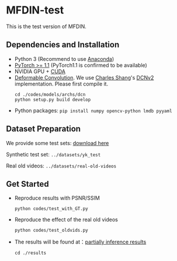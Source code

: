 # MFDIN-test
This is the test version of MFDIN. 

## Dependencies and Installation

- Python 3 (Recommend to use [Anaconda](https://www.anaconda.com/download/#linux))
- [PyTorch >= 1.1](https://pytorch.org/)   (PyTorch1.1 is confirmed to be available)
- NVIDIA GPU + [CUDA](https://developer.nvidia.com/cuda-downloads)
- [Deformable Convolution](https://arxiv.org/abs/1703.06211). We use [Charles Shang](https://github.com/CharlesShang)'s [DCNv2](https://github.com/CharlesShang/DCNv2) implementation. Please first compile it.
  ```
  cd ./codes/models/archs/dcn
  python setup.py build develop
  ```
- Python packages: `pip install numpy opencv-python lmdb pyyaml`

## Dataset Preparation
We provide some test sets:  [download here](https://drive.google.com/drive/folders/1RjQQW8wO4FPX__srzMqAAZNzHs8-oL64?usp=sharing)

Synthetic test set:  ```../datasets/yk_test```

Real old videos:  ```../datasets/real-old-videos```

## Get Started
- Reproduce results with PSNR/SSIM
  ```
  python codes/test_with_GT.py
  ```

- Reproduce the effect of the real old videos
  ```
  python codes/test_oldvids.py
  ```

- The results will be found at：[partially inference results](https://drive.google.com/drive/folders/1n_5mwN3I9Nexqt00qJnxw4pVmuqTD3lW?usp=sharing)
  ```
  cd ./results
  ```

